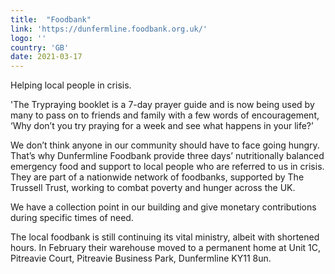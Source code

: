 ```yaml
---
title:  "Foodbank"
link: 'https://dunfermline.foodbank.org.uk/'
logo: ''
country: 'GB'
date: 2021-03-17
---
```

Helping local people in crisis.

'The Trypraying booklet is a 7-day prayer guide and is now being used by many to pass on to friends and family with a few words of encouragement, ‘Why don’t you try praying for a week and see what happens in your life?’

We don’t think anyone in our community should have to face going hungry. That’s why Dunfermline Foodbank provide three days’ nutritionally balanced emergency food and support to local people who are referred to us in crisis. They are part of a nationwide network of foodbanks, supported by The Trussell Trust, working to combat poverty and hunger across the UK.

We have a collection point in our building and give monetary contributions during specific times of need.

The local foodbank is still continuing its vital ministry, albeit with shortened hours.  In February their warehouse moved to a permanent home at Unit 1C, Pitreavie Court, Pitreavie Business Park, Dunfermline KY11 8un.